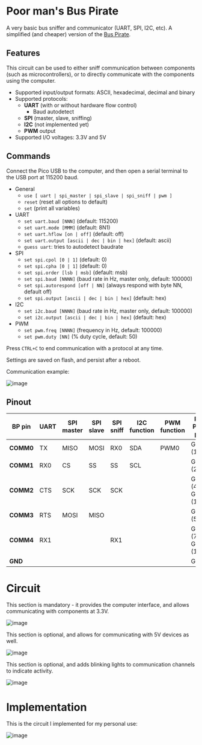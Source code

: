 # Poor man's Bus Pirate

A very basic bus sniffer and communicator (UART, SPI, I2C, etc). A simplified (and cheaper) version of the [Bus Pirate](https://dangerousprototypes.com/docs/Bus_Pirate).

## Features

This circuit can be used to either sniff communication between components (such as microcontrollers), or to directly communicate with the components using the computer.

- Supported input/output formats: ASCII, hexadecimal, decimal and binary
- Supported protocols: 
  - **UART** (with or without hardware flow control)
    - Baud autodetect
  - **SPI** (master, slave, sniffing)
  - **I2C** (not implemented yet)
  - **PWM** output
- Supported I/O voltages: 3.3V and 5V

## Commands

Connect the Pico USB to the computer, and then open a serial terminal to the USB port at 115200 baud.

- General
  - `use [ uart | spi_master | spi_slave | spi_sniff | pwm ]`
  - `reset` (reset all options to default)
  - `set` (print all variables)
- UART
  - `set uart.baud [NNN]` (default: 115200)
  - `set uart.mode [MMM]` (default: 8N1)
  - `set uart.hflow [on | off]` (default: off)
  - `set uart.output [ascii | dec | bin | hex]` (default: ascii)
  - `guess uart`: tries to autodetect baudrate
- SPI
  - `set spi.cpol [0 | 1]` (default: 0)
  - `set spi.cpha [0 | 1]` (default: 0)
  - `set spi.order [lsb | msb]` (default: msb)
  - `set spi.baud [NNNN]` (baud rate in Hz, master only, default: 100000)
  - `set spi.autorespond [off | NN]` (always respond with byte NN, default off)
  - `set spi.output [ascii | dec | bin | hex]` (default: hex)
- I2C
  - `set i2c.baud [NNNN]` (baud rate in Hz, master only, default: 100000)
  - `set i2c.output [ascii | dec | bin | hex]` (default: hex)
- PWM
  - `set pwm.freq [NNNN]` (frequency in Hz, default: 100000)
  - `set pwm.duty [NN]` (% duty cycle, default: 50)

Press `CTRL+C` to end communication with a protocol at any time.

Settings are saved on flash, and persist after a reboot.

Communication example:

![image](https://github.com/andrenho/poor-man-bus-pirate/assets/84652/18411b9d-3f05-4c4b-a21a-cb78f8430f43)

## Pinout

| BP pin     | UART | SPI master | SPI slave | SPI sniff | I2C function | PWM function | RPi Pico pin       |
|------------|------|------------|-----------|-----------|--------------|--------------|--------------------|
| **COMM0**  | TX   | MISO       | MOSI      | RX0       | SDA          | PWM0         | GP0 (1)            |
| **COMM1**  | RX0  | CS         | SS        | SS        | SCL          |              | GP1 (2)            |
| **COMM2**  | CTS  | SCK        | SCK       | SCK       |              |              | GP2 (4), GP10 (14) |
| **COMM3**  | RTS  | MOSI       | MISO      |           |              |              | GP3 (5)            |
| **COMM4**  | RX1  |            |           | RX1       |              |              | GP5 (7), GP8 (11)  |
| **GND**    |      |            |           |           |              |              | GND                |

# Circuit

This section is mandatory - it provides the computer interface, and allows communicating with components at 3.3V.

![image](https://github.com/andrenho/poor-man-bus-pirate/assets/84652/44ba63c5-f81d-4478-bd14-66dc913552da)

This section is optional, and allows for communicating with 5V devices as well.

![image](https://github.com/andrenho/poor-man-bus-pirate/assets/84652/5a567604-431e-45d2-851b-0d46df98cebb)

This section is optional, and adds blinking lights to communication channels to indicate activity.

![image](https://github.com/andrenho/poor-man-bus-pirate/assets/84652/0d1dda8b-4ede-4791-a77b-8b5e4be25a43)


# Implementation

This is the circuit I implemented for my personal use:

![image](https://github.com/andrenho/poor-man-bus-pirate/assets/84652/6b8cda69-5a8c-4264-a6e0-ec4868ee3aef)

